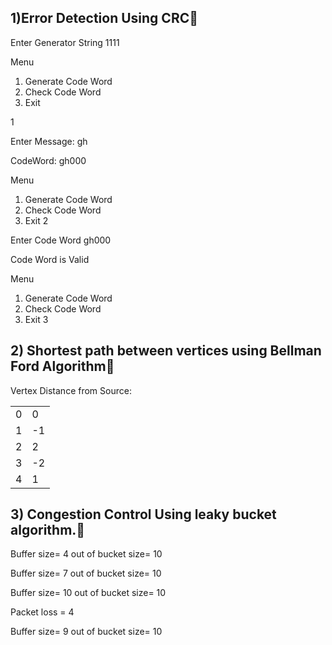 
## 1)Error Detection Using CRC🚀 
Enter Generator String
1111

Menu 
1. Generate Code Word
2. Check Code Word
3. Exit

1

Enter Message: gh

CodeWord: gh000

Menu
1. Generate Code Word
2. Check Code Word
3. Exit
2

Enter Code Word
gh000

Code Word is Valid

Menu
1. Generate Code Word
2. Check Code Word
3. Exit
3



## 2) Shortest path between vertices using Bellman Ford Algorithm🚀
 

Vertex Distance from Source:


|  | |
| --- | --- | 
| 0 | 0| 
| 1 | -1 | 
|2|2|
|3|-2|
4|1


## 3) Congestion Control Using leaky bucket algorithm.🚀
 
Buffer size= 4 
  out of bucket size= 10

Buffer size= 7 out of bucket size= 10

Buffer size= 10 out of bucket size= 10

Packet loss = 4

Buffer size= 9 out of bucket size= 10











